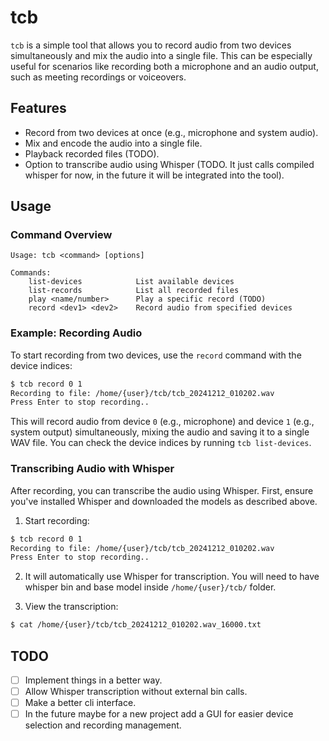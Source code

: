 # tcb

`tcb` is a simple tool that allows you to record audio from two devices simultaneously and mix the audio into a single file. This can be especially useful for scenarios like recording both a microphone and an audio output, such as meeting recordings or voiceovers.

## Features

- Record from two devices at once (e.g., microphone and system audio).
- Mix and encode the audio into a single file.
- Playback recorded files (TODO).
- Option to transcribe audio using Whisper (TODO. It just calls compiled whisper for now, in the future it will be integrated into the tool).


## Usage

### Command Overview

```
Usage: tcb <command> [options]

Commands:
    list-devices            List available devices
    list-records            List all recorded files
    play <name/number>      Play a specific record (TODO)
    record <dev1> <dev2>    Record audio from specified devices
```

### Example: Recording Audio

To start recording from two devices, use the `record` command with the device indices:

```bash
$ tcb record 0 1
Recording to file: /home/{user}/tcb/tcb_20241212_010202.wav
Press Enter to stop recording..
```

This will record audio from device `0` (e.g., microphone) and device `1` (e.g., system output) simultaneously, mixing the audio and saving it to a single WAV file.
You can check the device indices by running `tcb list-devices`.


### Transcribing Audio with Whisper

After recording, you can transcribe the audio using Whisper. First, ensure you've installed Whisper and downloaded the models as described above.

1. Start recording:

```bash
$ tcb record 0 1
Recording to file: /home/{user}/tcb/tcb_20241212_010202.wav
Press Enter to stop recording..
```

2. It will automatically use Whisper for transcription.
You will need to have whisper bin and base model inside ```/home/{user}/tcb/``` folder.


3. View the transcription:

```bash
$ cat /home/{user}/tcb/tcb_20241212_010202.wav_16000.txt
```

## TODO

- [ ] Implement things in a better way.
- [ ] Allow Whisper transcription without external bin calls.
- [ ] Make a better cli interface.
- [ ] In the future maybe for a new project add a GUI for easier device selection and recording management.